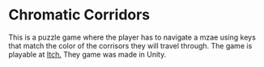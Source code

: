# Chromatic Corridors

This is a puzzle game where the player has to navigate a mzae using keys that match the color of the corrisors they will travel through. The game is playable at [Itch.]([https://adventofcode.com/](https://netzapps.itch.io/chromatic-corridors)https://netzapps.itch.io/chromatic-corridors) They game was made in Unity.
